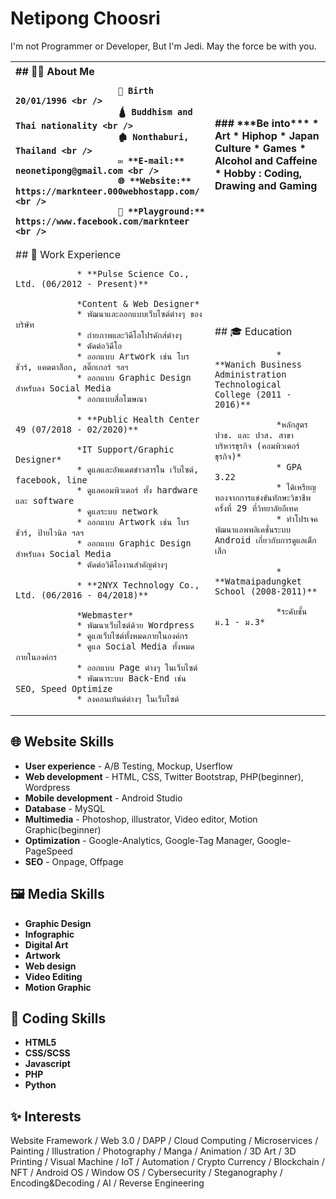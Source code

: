 # Netipong Choosri
I'm not Programmer or Developer, But I'm Jedi. May the force be with you.

<table>
<tr>
<th align="left">
<img width="441" height="1">
                ## 🙋‍♂️ About Me

                        👶 Birth 20/01/1996 <br />
                        🛕 Buddhism and Thai nationality <br />
                        🏚️ Nonthaburi, Thailand <br />
                        ✉️ **E-mail:** neonetipong@gmail.com <br />
                        🌐 **Website:** https://marknteer.000webhostapp.com/ <br />
                        🎌 **Playground:** https://www.facebook.com/marknteer <br />
</th>
<th align="left">
<img width="441" height="1">
                ### ***Be into***
                * Art
                * Hiphop
                * Japan Culture
                * Games
                * Alcohol and Caffeine
                * Hobby : Coding, Drawing and Gaming
</th>
</tr>
<tr>
<td>
                ## 💼 Work Experience

                * **Pulse Science Co., Ltd. (06/2012 - Present)**

                *Content & Web Designer*
                * พัฒนาและออกแบบเว็บไซต์ต่างๆ ของบริษัท
                * ถ่ายภาพและวิดีโอโปรดักส์ต่างๆ
                * ตัดต่อวิดีโอ
                * ออกแบบ Artwork เช่น โบรชัวร์, แคตตาล็อก, สติ๊กเกอร์ ฯลฯ
                * ออกแบบ Graphic Design สำหรับลง Social Media
                * ออกแบบสื่อโฆษณา

                * **Public Health Center 49 (07/2018 - 02/2020)**

                *IT Support/Graphic Designer*
                * ดูแลและอัพเดตข่าวสารใน เว็บไซต์, facebook, line
                * ดูแลคอมพิวเตอร์ ทั้ง hardware และ software
                * ดูแลระบบ network
                * ออกแบบ Artwork เช่น โบรชัวร์, ป้ายไวนิล ฯลฯ
                * ออกแบบ Graphic Design สำหรับลง Social Media
                * ตัดต่อวิดีโองานสำคัญต่างๆ

                * **2NYX Technology Co., Ltd. (06/2016 - 04/2018)**

                *Webmaster*
                * พัฒนาเว็บไซต์ด้วย Wordpress
                * ดูแลเว็บไซต์ทั้งหมดภายในองค์กร
                * ดูแล Social Media ทั้งหมดภายในองค์กร
                * ออกแบบ Page ต่างๆ ในเว็บไซต์
                * พัฒนาระบบ Back-End เช่น SEO, Speed Optimize
                * ลงคอนเท้นต์ต่างๆ ในเว็บไซต์
</td>
<td>
                ## 🎓 Education

                * **Wanich Business Administration Technological College (2011 - 2016)**

                *หลักสูตร ปวช. และ ปวส. สาขาบริหารธุรกิจ (คอมพิวเตอร์ธุรกิจ)*
                * GPA 3.22
                * ได้เหรียญทองจากการแข่งขันทักษะวิชาชีพครั้งที่ 29 ที่วิทยาลัยอีเทค
                * ทำโปรเจคพัฒนาแอพพลิเคชั่นระบบ Android เกี่ยวกับการดูแลเด็กเล็ก

                * **Watmaipadungket School (2008-2011)**

                *ระดับชั้น ม.1 - ม.3*
</td>
</tr>
</table>

## 🌐 Website Skills

* **User experience** - A/B Testing, Mockup, Userflow
* **Web development** - HTML, CSS, Twitter Bootstrap, PHP(beginner), Wordpress
* **Mobile development** - Android Studio
* **Database** - MySQL
* **Multimedia** - Photoshop, illustrator, Video editor, Motion Graphic(beginner)
* **Optimization** - Google-Analytics, Google-Tag Manager, Google-PageSpeed
* **SEO** - Onpage, Offpage

## 🖼️ Media Skills

* **Graphic Design**
* **Infographic**
* **Digital Art**
* **Artwork**
* **Web design**
* **Video Editing**
* **Motion Graphic**

## 📃 Coding Skills

* **HTML5**
* **CSS/SCSS**
* **Javascript**
* **PHP**
* **Python**

## ✨ Interests

Website Framework / Web 3.0 / DAPP / Cloud Computing / Microservices / Painting / Illustration / Photography / Manga / Animation / 3D Art / 3D Printing / Visual Machine / IoT /  Automation / Crypto Currency / Blockchain / NFT / Android OS / Window OS / Cybersecurity / Steganography / Encoding&Decoding / AI / Reverse Engineering
